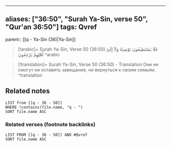 
---
aliases: ["36:50", "Surah Ya-Sin, verse 50", "Qur'an 36:50"]
tags: Qvref
---

parent:: [[q - Ya-Sin (36)|Ya-Sin]]

> [!arabic]+ Surah Ya-Sin, Verse 50 (36:50)
> <span class="quran-arabic">فَلَا يَسْتَطِيعُونَ تَوْصِيَةً وَلَآ إِلَىٰٓ أَهْلِهِمْ يَرْجِعُونَ</span>
^arabic

> [!translation]+ Surah Ya-Sin, Verse 50 (36:50) - Translation
> Они не смогут ни оставить завещание, ни вернуться к своим семьям.
^translation



## Related notes
```dataview
LIST from [[q - 36 - 50]]
WHERE !contains(file.name, "q - ")
SORT file.name ASC
```

### Related verses (footnote backlinks)
```dataview
LIST FROM [[q - 36 - 50]] AND #Qvref
SORT file.name ASC
```

